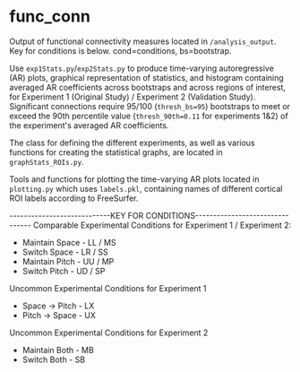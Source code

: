 # func_conn 

Output of functional connectivity measures located in `/analysis_output`.  
Key for conditions is below. cond=conditions, bs=bootstrap.

Use `exp1Stats.py`/`exp2Stats.py` to produce time-varying autoregressive (AR) plots, graphical representation of statistics, and histogram containing averaged AR coefficients across bootstraps and across regions of interest, for Experiment 1 (Original Study) / Experiment 2 (Validation Study). Significant connections require 95/100 (`thresh_bs=95`) bootstraps to meet or exceed the 90th percentile value (`thresh_90th=0.11` for experiments 1&2) of the experiment's averaged AR coefficients.

The class for defining the different experiments, as well as various functions for creating the statistical graphs, are located in `graphStats_ROIs.py`.

Tools and functions for plotting the time-varying AR plots located in `plotting.py` which uses `labels.pkl`, containing names of different cortical ROI labels according to FreeSurfer. 

----------------------------KEY FOR CONDITIONS--------------------------------
Comparable Experimental Conditions for Experiment 1 / Experiment 2:  
 - Maintain Space - LL / MS  
 - Switch Space - LR / SS  
 - Maintain Pitch - UU / MP  
 - Switch Pitch - UD / SP  

Uncommon Experimental Conditions for Experiment 1 
 - Space -> Pitch - LX 
 - Pitch -> Space - UX 

Uncommon Experimental Conditions for Experiment 2
 - Maintain Both - MB
 - Switch Both - SB
